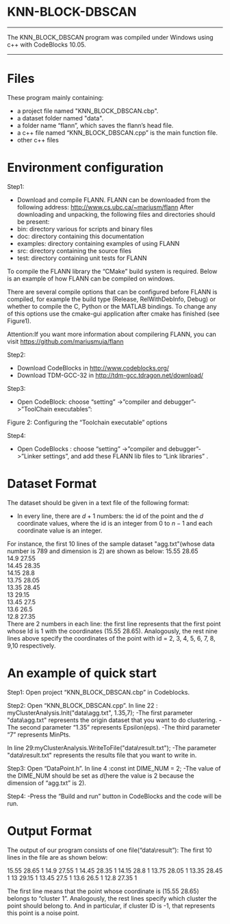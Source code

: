 # KNN-BLOCK-DBSCAN
***********************************************************************************
 The KNN_BLOCK_DBSCAN program was compiled under Windows using c++ with CodeBlocks 10.05.
*********************************************************************************** 


 Files
===================================================================================
These program mainly containing:
- a project file named "KNN_BLOCK_DBSCAN.cbp".
- a dataset folder named "data".
- a folder name “flann”, which saves the flann’s head file.
- a c++ file named “KNN_BLOCK_DBSCAN.cpp” is the main function file.
- other c++ files


 Environment configuration
===================================================================================

Step1:
- Download and compile FLANN.
FLANN can be downloaded from the following address:
http://www.cs.ubc.ca/~mariusm/flann 
After downloading and unpacking, the following files and directories should
be present:
- bin: directory various for scripts and binary files
- doc: directory containing this documentation
- examples: directory containing examples of using FLANN
- src: directory containing the source files
- test: directory containing unit tests for FLANN

To compile the FLANN library the “CMake” build system is required. Below
is an example of how FLANN can be compiled on windows.

 

There are several compile options that can be configured before FLANN
is compiled, for example the build type (Release, RelWithDebInfo, Debug) or
whether to compile the C, Python or the MATLAB bindings. To change any of
this options use the cmake-gui application after cmake has finished (see Figure1).
 
 
Attention:If you want more information about compilering FLANN, you can visit 				https://github.com/mariusmuja/flann 

Step2:
- Download CodeBlocks in http://www.codeblocks.org/
- Download TDM-GCC-32 in http://tdm-gcc.tdragon.net/download/   

Step3:
- Open CodeBlock: choose “setting” ->”compiler and debugger”->”ToolChain executables”:
 
Figure 2: Configuring the “Toolchain executable” options

Step4:
- Open CodeBlocks : choose “setting” ->”compiler and debugger”->”Linker settings”, and add these FLANN lib files to “Link libraries” .



 Dataset Format
===================================================================================
The dataset should be given in a text file of the following format:

- In every line, there are $d+1$ numbers: the id of the point and the $d$ coordinate values, where the id is an integer from 0 to $n-1$ and each coordinate value is an integer.

For instance, the first 10 lines of the sample dataset "agg.txt"(whose data number is 789 and dimension is 2) are shown as below:
15.55	28.65	
14.9	27.55	
14.45	28.35	
14.15	28.8	
13.75	28.05	
13.35	28.45	
13	    29.15	
13.45	27.5	
13.6	26.5	
12.8	27.35	
There are 2 numbers in each line: the first line represents that the first point whose Id is 1 with the coordinates (15.55  28.65). Analogously, the rest nine lines above specify the coordinates of the point with id = 2, 3, 4, 5, 6, 7, 8, 9,10 respectively.  



 An example of quick start
===================================================================================
Step1:
Open project “KNN_BLOCK_DBSCAN.cbp” in Codeblocks.

Step2:
Open “KNN_BLOCK_DBSCAN.cpp”.
In line 22 : myClusterAnalysis.Init("data\\agg.txt", 1.35,7);
-The first parameter "data\\agg.txt" represents the origin dataset that you want to do clustering.
-The second parameter “1.35” represents Epsilon(eps).
-The third parameter “7” represents MinPts.

In line 29:myClusterAnalysis.WriteToFile("data\\result.txt");
-The parameter "data\\result.txt" represents the results file that you want to write in.

Step3:
Open “DataPoint.h”.
In line 4 :const int DIME_NUM = 2;
-The value of the DIME_NUM should be set as $d$(here the value is 2 because the dimension of “agg.txt” is 2).

Step4:
-Press the “Build and run” button in CodeBlocks and the code will be run.



 Output Format
===================================================================================

The output of our program consists of one file(“data\\result”):
The first 10 lines in the file are as shown below:

15.55	28.65	1
14.9	27.55	1
14.45	28.35	1
14.15	28.8	1
13.75	28.05	1
13.35	28.45	1
13	29.15	1
13.45	27.5	1
13.6	26.5	1
12.8	27.35	1

The first line means that the point whose coordinate is (15.55 28.65) belongs to “cluster 1”. Analogously, the rest lines specify which cluster the point should belong to. And in particular, if cluster ID is -1, that represents this point is a noise point.

  







